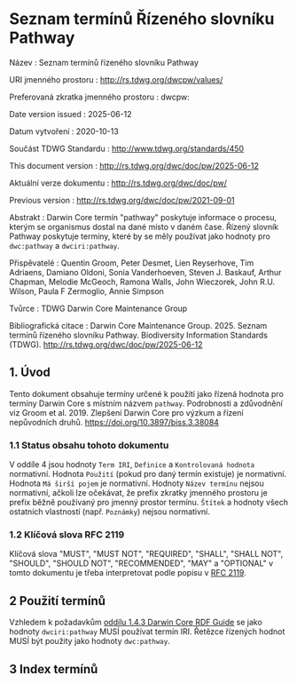 # Seznam termínů Řízeného slovníku Pathway

Název
: Seznam termínů řízeného slovníku Pathway

URI jmenného prostoru
: <http://rs.tdwg.org/dwcpw/values/>

Preferovaná zkratka jmenného prostoru
: dwcpw:

Date version issued
: 2025-06-12

Datum vytvoření
: 2020-10-13

Součást TDWG Standardu
: <http://www.tdwg.org/standards/450>

This document version
: <http://rs.tdwg.org/dwc/doc/pw/2025-06-12>

Aktuální verze dokumentu
: <http://rs.tdwg.org/dwc/doc/pw/>

Previous version
: <http://rs.tdwg.org/dwc/doc/pw/2021-09-01>

Abstrakt
: Darwin Core termín "pathway" poskytuje informace o procesu, kterým se organismus dostal na dané místo v daném čase. Řízený slovník Pathway poskytuje termíny, které by se měly používat jako hodnoty pro `dwc:pathway` a `dwciri:pathway`.

Přispěvatelé
: Quentin Groom, Peter Desmet, Lien Reyserhove, Tim Adriaens, Damiano Oldoni, Sonia Vanderhoeven, Steven J. Baskauf, Arthur Chapman, Melodie McGeoch, Ramona Walls, John Wieczorek, John R.U. Wilson, Paula F Zermoglio, Annie Simpson

Tvůrce
: TDWG Darwin Core Maintenance Group

Bibliografická citace
: Darwin Core Maintenance Group. 2025. Seznam termínů řízeného slovníku Pathway. Biodiversity Information Standards (TDWG). <http://rs.tdwg.org/dwc/doc/pw/2025-06-12>

## 1. Úvod

Tento dokument obsahuje termíny určené k použití jako řízená hodnota pro termíny Darwin Core s místním názvem `pathway`. Podrobnosti a zdůvodnění viz Groom et al. 2019. Zlepšení Darwin Core pro výzkum a řízení nepůvodních druhů. <https://doi.org/10.3897/biss.3.38084>

### 1.1 Status obsahu tohoto dokumentu

V oddíle 4 jsou hodnoty `Term IRI`, `Definice` a `Kontrolovaná hodnota` normativní. Hodnota `Použití` (pokud pro daný termín existuje) je normativní.  Hodnota `Má širší pojem` je normativní. Hodnoty `Název termínu` nejsou normativní, ačkoli lze očekávat, že prefix zkratky jmenného prostoru je prefix běžně používaný pro jmenný prostor termínu.  `Štítek` a hodnoty všech ostatních vlastností (např. `Poznámky`) nejsou normativní.

### 1.2 Klíčová slova RFC 2119

Klíčová slova "MUST", "MUST NOT", "REQUIRED", "SHALL", "SHALL NOT", "SHOULD", "SHOULD NOT", "RECOMMENDED", "MAY" a "OPTIONAL" v tomto dokumentu je třeba interpretovat podle popisu v [RFC 2119](https://tools.ietf.org/html/rfc2119).

## 2 Použití termínů

Vzhledem k požadavkům [oddílu 1.4.3 Darwin Core RDF Guide](https://dwc.tdwg.org/rdf/#143-use-of-darwin-core-terms-in-rdf-normative) se jako hodnoty `dwciri:pathway` MUSÍ používat termín IRI. Řetězce řízených hodnot MUSÍ být použity jako hodnoty `dwc:pathway`.

## 3 Index termínů
